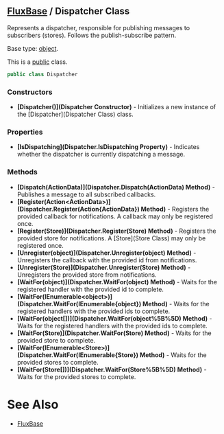[FluxBase](index) / Dispatcher Class
------------------------------------

Represents a dispatcher, responsible for publishing messages to subscribers (stores). Follows the publish-subscribe pattern.

Base type: [object](https://docs.microsoft.com/dotnet/api/system.object).

This is a [public](https://docs.microsoft.com/dotnet/csharp/language-reference/keywords/public) class.

```c#
public class Dispatcher
```

### Constructors
* __[Dispatcher()](Dispatcher Constructor)__ - Initializes a new instance of the [Dispatcher](Dispatcher Class) class.

### Properties
* __[IsDispatching](Dispatcher.IsDispatching Property)__ - Indicates whether the dispatcher is currently dispatching a message.

### Methods
* __[Dispatch(ActionData)](Dispatcher.Dispatch(ActionData) Method)__ - Publishes a message to all subscribed callbacks.
* __[Register(Action\<ActionData\>)](Dispatcher.Register(Action{ActionData}) Method)__ - Registers the provided callback for notifications. A callback may only be registered once.
* __[Register(Store)](Dispatcher.Register(Store) Method)__ - Registers the provided store for notifications. A [Store](Store Class) may only be registered once.
* __[Unregister(object)](Dispatcher.Unregister(object) Method)__ - Unregisters the callback with the provided id from notifications.
* __[Unregister(Store)](Dispatcher.Unregister(Store) Method)__ - Unregisters the provided store from notifications.
* __[WaitFor(object)](Dispatcher.WaitFor(object) Method)__ - Waits for the registered handler with the provided id to complete.
* __[WaitFor(IEnumerable\<object\>)](Dispatcher.WaitFor(IEnumerable{object}) Method)__ - Waits for the registered handlers with the provided ids to complete.
* __[WaitFor(object\[\])](Dispatcher.WaitFor(object%5B%5D) Method)__ - Waits for the registered handlers with the provided ids to complete.
* __[WaitFor(Store)](Dispatcher.WaitFor(Store) Method)__ - Waits for the provided store to complete.
* __[WaitFor(IEnumerable\<Store\>)](Dispatcher.WaitFor(IEnumerable{Store}) Method)__ - Waits for the provided stores to complete.
* __[WaitFor(Store\[\])](Dispatcher.WaitFor(Store%5B%5D) Method)__ - Waits for the provided stores to complete.

# See Also
* [FluxBase](index)